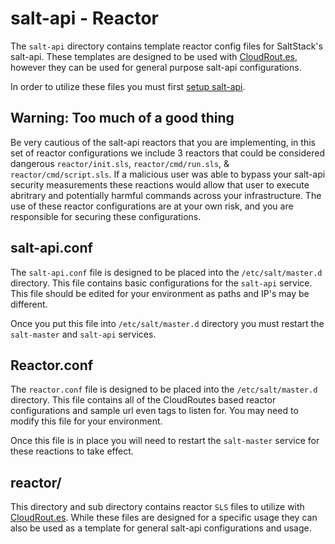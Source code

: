 salt-api - Reactor
===================

The `salt-api` directory contains template reactor config files for SaltStack's salt-api. These templates are designed to be used with [CloudRout.es](https://cloudrout.es), however they can be used for general purpose salt-api configurations.

In order to utilize these files you must first [setup salt-api](http://bencane.com/2014/07/17/integrating-saltstack-with-other-services-via-salt-api/).

## Warning: Too much of a good thing

Be very cautious of the salt-api reactors that you are implementing, in this set of reactor configurations we include 3 reactors that could be considered dangerous `reactor/init.sls`, `reactor/cmd/run.sls`, & `reactor/cmd/script.sls`. If a malicious user was able to bypass your salt-api security measurements these reactions would allow that user to execute abritrary and potentially harmful commands across your infrastructure. The use of these reactor configurations are at your own risk, and you are responsible for securing these configurations.

## salt-api.conf

The `salt-api.conf` file is designed to be placed into the `/etc/salt/master.d` directory. This file contains basic configurations for the `salt-api` service. This file should be edited for your environment as paths and IP's may be different.

Once you put this file into `/etc/salt/master.d` directory you must restart the `salt-master` and `salt-api` services.

## Reactor.conf

The `reactor.conf` file is designed to be placed into the `/etc/salt/master.d` directory. This file contains all of the CloudRoutes based reactor configurations and sample url even tags to listen for. You may need to modify this file for your environment.

Once this file is in place you will need to restart the `salt-master` service for these reactions to take effect.

## reactor/

This directory and sub directory contains reactor `SLS` files to utilize with [CloudRout.es](https://cloudrout.es). While these files are designed for a specific usage they can also be used as a template for general salt-api configurations and usage.
